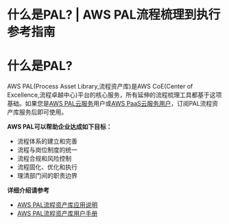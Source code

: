 # 什么是PAL? | AWS PAL流程梳理到执行参考指南

# 什么是PAL?

AWS PAL(Process Asset Library,流程资产库)是AWS CoE(Center of Excellence,流程卓越中心)平台的核心服务，所有延伸的流程梳理工具都基于这项基础。如果您是[AWS PAL云服务](<http://www.awspal.com/>)用户或[AWS PaaS云服务用户](<http://www.awspaas.com/>)，订阅PAL流程资产库服务后即可使用。

**AWS PAL可以帮助企业达成如下目标：**

  * 流程体系的建立和完善
  * 流程与岗位制度的统一
  * 流程合规和风险控制
  * 流程固化、优化和执行
  * 理清部门间的职责边界

**详细介绍请参考**

  * [AWS PAL流程资产库应用说明](<https://docs.awspaas.com/coe/aws-paas-app-spec-coe-pal/index.html>)
  * [AWS PAL流程资产库用户手册](<https://docs.awspaas.com/coe/aws-paas-user-manual-coe-pal/index.html>)